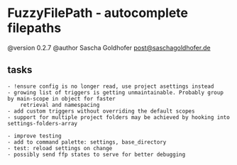 # FuzzyFilePath - autocomplete filepaths

@version 0.2.7
@author Sascha Goldhofer <post@saschagoldhofer.de>


## tasks
	
	- !ensure config is no longer read, use project asettings instead
    - growing list of triggers is getting unmaintainable. Probably group by main-scope in object for faster
        retrieval and namespacing
    - add custom triggers without overriding the default scopes
    - support for multiple project folders may be achieved by hooking into settings-folders-array

    - improve testing
    - add to command palette: settings, base_directory
    - test: reload settings on change
    - possibly send ffp states to serve for better debugging
